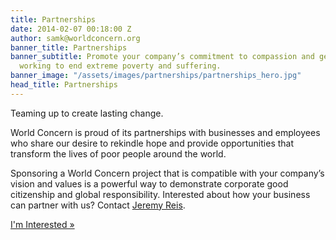 ```yaml
---
title: Partnerships
date: 2014-02-07 00:18:00 Z
author: samk@worldconcern.org
banner_title: Partnerships
banner_subtitle: Promote your company’s commitment to compassion and generosity while
  working to end extreme poverty and suffering.
banner_image: "/assets/images/partnerships/partnerships_hero.jpg"
head_title: Partnerships
---
```


<p class="large">Teaming up to create lasting change.

World Concern is proud of its partnerships with businesses and employees who share our desire to rekindle hope and provide opportunities that transform the lives of poor people around the world.</p>

Sponsoring a World Concern project that is compatible with your company’s vision and values is a powerful way to demonstrate corporate good citizenship and global responsibility. Interested about how your business can partner with us? Contact [Jeremy Reis](mailto:jeremyr@worldconcern.org?subject=I'm%20interested%20in%20partnering%20with%20World%20Concern "Email Jason").

<a href="mailto:jeremyr@worldconcern.org?subject=I'm%20interested%20in%20partnering%20with%20World%20Concern" class="button secondary full large">I'm Interested »</a></p>
